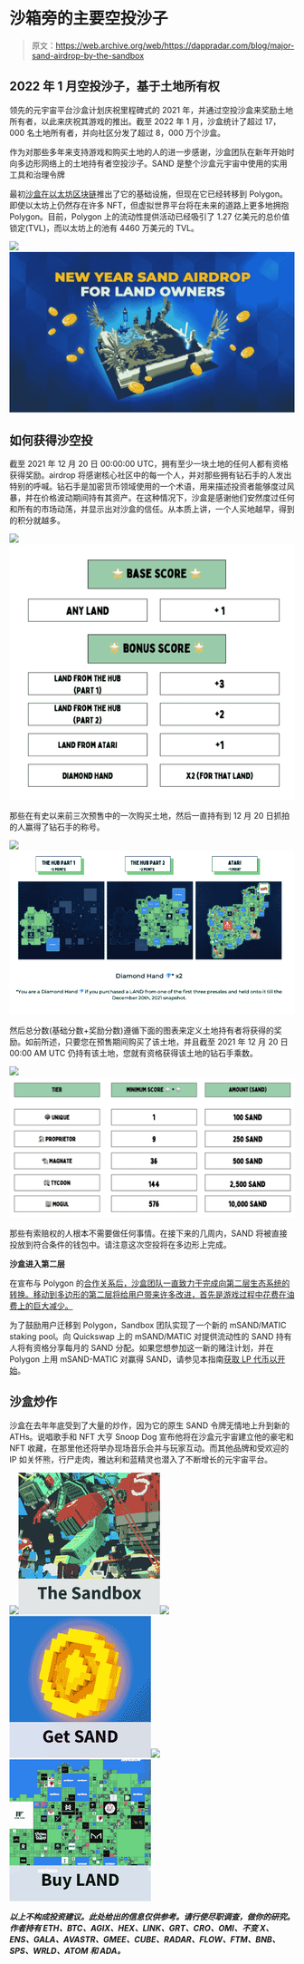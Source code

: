 # 沙箱旁的主要空投沙子

> 原文：<https://web.archive.org/web/https://dappradar.com/blog/major-sand-airdrop-by-the-sandbox>

## 2022 年 1 月空投沙子，基于土地所有权

领先的元宇宙平台沙盒计划庆祝里程碑式的 2021 年，并通过空投沙盒来奖励土地所有者，以此来庆祝其游戏的推出。截至 2022 年 1 月，沙盒统计了超过 17，000 名土地所有者，并向社区分发了超过 8，000 万个沙盒。

作为对那些多年来支持游戏和购买土地的人的进一步感谢，沙盒团队在新年开始时向多边形网络上的土地持有者空投沙子。SAND 是整个沙盒元宇宙中使用的实用工具和治理令牌

最初[沙盒在以太坊区块链](https://web.archive.org/web/20221206180105/https://dappradar.com/blog/tag/the-sandbox)推出了它的基础设施，但现在它已经转移到 Polygon。即使以太坊上仍然存在许多 NFT，但虚拟世界平台将在未来的道路上更多地拥抱 Polygon。目前，Polygon 上的流动性提供活动已经吸引了 1.27 亿美元的总价值锁定(TVL)，而以太坊上的池有 4460 万美元的 TVL。

![](img/2538ef2d8acd5cca20f333930034dc99.png)![](img/e52c6176bb2d43241b6c4cd6de26bff2.png)

## 如何获得沙空投

截至 2021 年 12 月 20 日 00:00:00 UTC，拥有至少一块土地的任何人都有资格获得奖励。airdrop 将感谢核心社区中的每一个人，并对那些拥有钻石手的人发出特别的呼喊。钻石手是加密货币领域使用的一个术语，用来描述投资者能够度过风暴，并在价格波动期间持有其资产。在这种情况下，沙盒是感谢他们安然度过任何和所有的市场动荡，并显示出对沙盒的信任。从本质上讲，一个人买地越早，得到的积分就越多。

![](img/ec10d15ff00ef2d790b2447fe26cfccc.png)![](img/0c4bb922ad1559c807d0d7c97a9a262f.png)

那些在有史以来前三次预售中的一次购买土地，然后一直持有到 12 月 20 日抓拍的人赢得了钻石手的称号。

![](img/219250919d285fdbd5f60585353fb181.png)![](img/5a8b429fa031e624ba5cfd2a4b0b515a.png)

然后总分数(基础分数+奖励分数)遵循下面的图表来定义土地持有者将获得的奖励。如前所述，只要您在预售期间购买了该土地，并且截至 2021 年 12 月 20 日 00:00 AM UTC 仍持有该土地，您就有资格获得该土地的钻石手乘数。

![](img/9a4a53a678ce9d53c19d23b49835dffa.png)![](img/e8ffdf5c9f7a2893e937e2d90b973969.png)

那些有索赔权的人根本不需要做任何事情。在接下来的几周内，SAND 将被直接投放到符合条件的钱包中。请注意这次空投将在多边形上完成。

**沙盒进入第二层**

在宣布与 Polygon 的[合作关系后，沙盒团队一直致力于完成向第二层生态系统的转换。移动到多边形的第二层将给用户带来许多改进，首先是游戏过程中花费在油费上的巨大减少。](/web/20221206180105/https://dappradar.com/blog/the-sandbox-migrates-to-polygon-this-summer/)

为了鼓励用户迁移到 Polygon，Sandbox 团队实现了一个新的 mSAND/MATIC staking pool。向 Quickswap 上的 mSAND/MATIC 对提供流动性的 SAND 持有人将有资格分享每月的 SAND 分配。如果您想参加这一新的赌注计划，并在 Polygon 上用 mSAND-MATIC 对赢得 SAND，请参见本指南[获取 LP 代币以开始](https://web.archive.org/web/20221206180105/https://medium.com/sandbox-game/introducing-msand-matic-staking-at-the-sandbox-319f983d20a4)。

## 沙盒炒作

沙盒在去年年底受到了大量的炒作，因为它的原生 SAND 令牌无情地上升到新的 ATHs。说唱歌手和 NFT 大亨 Snoop Dog 宣布他将在沙盒元宇宙建立他的豪宅和 NFT 收藏，在那里他还将举办现场音乐会并与玩家互动。而其他品牌和受欢迎的 IP 如关怀熊，行尸走肉，雅达利和蓝精灵也潜入了不断增长的元宇宙平台。

[](https://web.archive.org/web/20221206180105/https://dappradar.com/ethereum/games/the-sandbox)[![](img/87befc4a1e42119d30e207f259589417.png)<picture>![](img/ecc65479b2dd8c77deb5fa4e146f8b08.png)</picture>](https://web.archive.org/web/20221206180105/https://dappradar.com/ethereum/games/the-sandbox)[](https://web.archive.org/web/20221206180105/https://dappradar.com/hub/token/eth?to=0x3845badade8e6dff049820680d1f14bd3903a5d0)[![](img/87befc4a1e42119d30e207f259589417.png)<picture>![](img/079d2d717083243dce083bb0ef077a28.png)</picture>](https://web.archive.org/web/20221206180105/https://dappradar.com/hub/token/eth?to=0x3845badade8e6dff049820680d1f14bd3903a5d0)[](https://web.archive.org/web/20221206180105/https://dappradar.com/blog/the-sandbox-land-valuation-report)[![](img/87befc4a1e42119d30e207f259589417.png)<picture>![](img/21574cc6f042d441fdb93285be3fe572.png)</picture>](https://web.archive.org/web/20221206180105/https://dappradar.com/blog/the-sandbox-land-valuation-report)

***以上不构成投资建议。此处给出的信息仅供参考。请行使尽职调查，做你的研究。作者持有 ETH、BTC、AGIX、HEX、LINK、GRT、CRO、OMI、不变 X、ENS、GALA、AVASTR、GMEE、CUBE、RADAR、FLOW、FTM、BNB、SPS、WRLD、ATOM 和 ADA。***